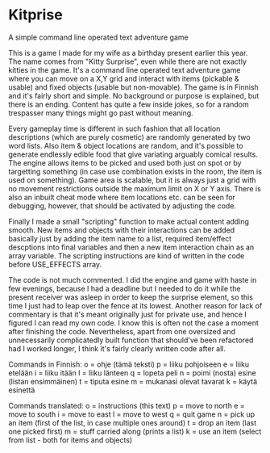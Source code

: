 # Kitprise
A simple command line operated text adventure game

This is a game I made for my wife as a birthday present earlier this year. The name comes from "Kitty Surprise", even while there are not exactly kitties in the game. It's a command line operated text adventure game where you can move on a X,Y grid and interact with items (pickable & usable) and fixed objects (usable but non-movable). The game is in Finnish and it's fairly short and simple. No background or purpose is explained, but there is an ending. Content has quite a few inside jokes, so for a random trespasser many things might go past without meaning.

Every gameplay time is different in such fashion that all location descriptions (which are purely cosmetic) are randomly generated by two word lists. Also item & object locations are random, and it's possible to generate endlessly edible food that give variating arguably comical results. The engine allows items to be picked and used both just on spot or by targetting something (in case use combination exists in the room, the item is used on something). Game area is scalable, but it is always just a grid with no movement restrictions outside the maximum limit on X or Y axis. There is also an inbuilt cheat mode where item locations etc. can be seen for debugging, however, that should be activated by adjusting the code.

Finally I made a small "scripting" function to make actual content adding smooth. New items and objects with their interactions can be added basically just by adding the item name to a list, required item/effect descptions into final variables and then a new item interaction chain as an array variable. The scripting instructions are kind of written in the code before USE_EFFECTS array. 

The code is not much commented. I did the engine and game with haste in few evenings, because I had a deadline but I needed to do it while the present receiver was asleep in order to keep the surprise element, so this time I just had to leap over the fence at its lowest. Another reason for lack of commentary is that it's meant originally just for private use, and hence I figured I can read my own code. I know this is often not the case a moment after finishing the code. Nevertheless, apart from one oversized and unnecessarily complicatedly built function that should've been refactored had I worked longer, I think it's fairly clearly written code after all.

Commands in Finnish:
o = ohje (tämä teksti)
p = liiku pohjoiseen
e = liiku etelään
i = liiku itään
l = liiku länteen
q = lopeta peli
n = poimi (nosta) esine (listan ensimmäinen)
t = tiputa esine
m = mukanasi olevat tavarat
k = käytä esinettä

Commands translated:
o = instructions (this text)
p = move to north
e = move to south
i = move to east
l = move to west
q = quit game
n = pick up an item (first of the list, in case multiple ones around)
t = drop an item (last one picked first)
m = stuff carried along (prints a list)
k = use an item (select from list - both for items and objects)
